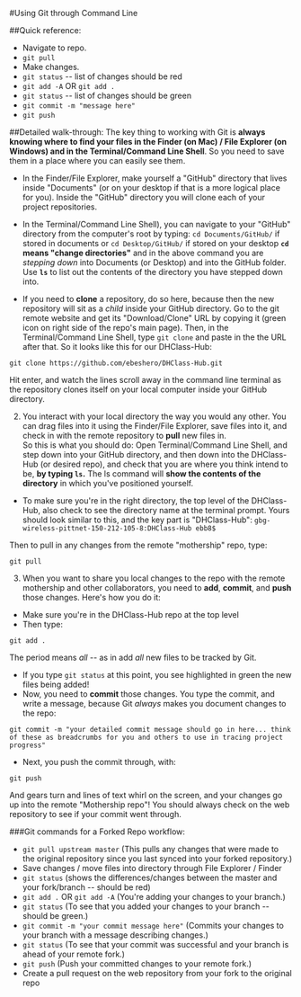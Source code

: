 #Using Git through Command Line
  
##Quick reference:
* Navigate to repo.
* `git pull`
* Make changes.
* `git status` -- list of changes should be red
* `git add -A` OR `git add .`
* `git status` -- list of changes should be green
* `git commit -m "message here"`
* `git push`
  
##Detailed walk-through:
The key thing to working with Git is **always knowing where to find your files in the Finder (on Mac) / File Explorer (on Windows) and in the Terminal/Command Line Shell**. So you need to save them in a place where you can easily see them. 
* In the Finder/File Explorer, make yourself a "GitHub" directory that lives inside "Documents" (or on your desktop if that is a more logical place for you). Inside the "GitHub" directory you will clone each of your project repositories.
* In the Terminal/Command Line Shell), you can navigate to your "GitHub" directory from the computer's root by typing:
`cd Documents/GitHub/` if stored in documents or `cd Desktop/GitHub/` if stored on your desktop
**`cd` means "change directories"** and in the above command you are *stepping down* into Documents (or Desktop) and into the GitHub folder. Use **`ls`** to list out the contents of the directory you have stepped down into.

* If you need to **clone** a repository, do so here, because then the new repository will sit as a *child* inside your GitHub directory. Go to the git remote website and get its "Download/Clone" URL by copying it (green icon on right side of the repo's main page). 
Then, in the Terminal/Command Line Shell, type `git clone` and paste in the the URL after that. So it looks like this for our DHClass-Hub:
````
git clone https://github.com/ebeshero/DHClass-Hub.git
````
Hit enter, and watch the lines scroll away in the command line terminal as the repository clones itself on your local computer inside your GitHub directory. 

2) You interact with your local directory the way you would any other. You can drag files into it using the Finder/File Explorer, save files into it, and check in with the remote repository to **pull** new files in.  
So this is what you should do:
Open Terminal/Command Line Shell, and step down into your GitHub directory, and then down into the DHClass-Hub (or desired repo), and check that you are where you think intend to be, **by typing `ls`.** The ls command will **show the contents of the directory** in which you've positioned yourself.  

* To make sure you're in the right directory, the top level of the DHClass-Hub, also check to see the directory name at the terminal prompt. Yours should look similar to this, and the key part is "DHClass-Hub":
`gbg-wireless-pittnet-150-212-105-8:DHClass-Hub ebb8$ `

Then to pull in any changes from the remote "mothership" repo, type:
````
git pull
```` 

3) When you want to share you local changes to the repo with the remote mothership and other collaborators, you need to **add**, **commit**, and **push** those changes. Here's how you do it:

* Make sure you're in the DHClass-Hub repo at the top level
* Then type:
````
git add .
````
The period means *all* -- as in add *all* new files to be tracked by Git.

* If you type `git status` at this point, you see highlighted in green the new files being added! 
* Now, you need to **commit** those changes. You type the commit, and write a message, because Git *always* makes you document changes to the repo:
````
git commit -m "your detailed commit message should go in here... think of these as breadcrumbs for you and others to use in tracing project progress"
````

* Next, you push the commit through, with:
````
git push
````
And gears turn and lines of text whirl on the screen, and your changes go up into the remote "Mothership repo"! You should always check on the web repository to see if your commit went through.  
  
  
  
  
  
###Git commands for a Forked Repo workflow:
* `git pull upstream master` (This pulls any changes that were made to the original repository since you last synced into your forked repository.)
* Save changes / move files into directory through File Explorer / Finder
* `git status` (shows the differences/changes between the master and your fork/branch -- should be red)
* `git add .` OR `git add -A` (You're adding your changes to your branch.)
* `git status` (To see that you added your changes to your branch -- should be green.)
* `git commit -m "your commit message here"` (Commits your changes to your branch with a message describing changes.)
* `git status` (To see that your commit was successful and your branch is ahead of your remote fork.)
* `git push` (Push your committed changes to your remote fork.)
* Create a pull request on the web repository from your fork to the original repo


